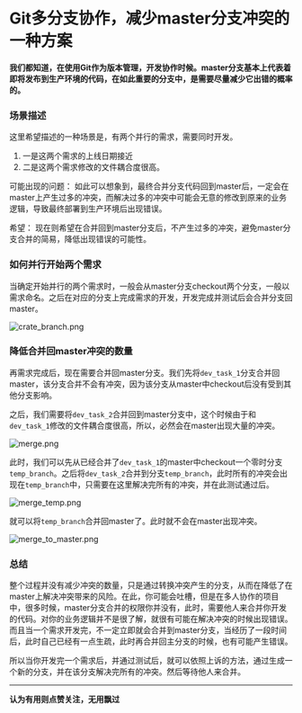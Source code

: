 # Git多分支协作，减少master分支冲突的一种方案

**我们都知道，在使用Git作为版本管理，开发协作时候。master分支基本上代表着即将发布到生产环境的代码，在如此重要的分支中，是需要尽量减少它出错的概率的。**

### 场景描述

这里希望描述的一种场景是，有两个并行的需求，需要同时开发。

1. 一是这两个需求的上线日期接近
2. 二是这两个需求修改的文件耦合度很高。

可能出现的问题： 如此可以想象到，最终合并分支代码回到master后，一定会在master上产生过多的冲突，而解决过多的冲突中可能会无意的修改到原来的业务逻辑，导致最终部署到生产环境后出现错误。

希望： 现在则希望在合并回到master分支后，不产生过多的冲突，避免master分支合并的简易，降低出现错误的可能性。

### 如何并行开始两个需求

当确定开始并行的两个需求时，一般会从master分支checkout两个分支，一般以需求命名。之后在对应的分支上完成需求的开发，开发完成并测试后会合并分支回master。

![crate_branch.png](http://upload-images.jianshu.io/upload_images/1626952-499f3c4b864d6b2a.png?imageMogr2/auto-orient/strip%7CimageView2/2/w/1240)

### 降低合并回master冲突的数量

再需求完成后，现在需要合并回master分支。我们先将`dev_task_1`分支合并回master，该分支合并不会有冲突，因为该分支从master中checkout后没有受到其他分支影响。

之后，我们需要将`dev_task_2`合并回到master分支中，这个时候由于和`dev_task_1`修改的文件耦合度很高，所以，必然会在master出现大量的冲突。

![merge.png](http://upload-images.jianshu.io/upload_images/1626952-7c1cb7da7b974599.png?imageMogr2/auto-orient/strip%7CimageView2/2/w/1240)

此时，我们可以先从已经合并了`dev_task_1`的master中checkout一个零时分支`temp_branch`。之后将`dev_task_2`合并到分支`temp_branch`，此时所有的冲突会出现在`temp_branch`中，只需要在这里解决完所有的冲突，并在此测试通过后。

![merge_temp.png](http://upload-images.jianshu.io/upload_images/1626952-ab47ccb5c2a8efbf.png?imageMogr2/auto-orient/strip%7CimageView2/2/w/1240)

就可以将`temp_branch`合并回master了。此时就不会在master出现冲突。

![merge_to_master.png](http://upload-images.jianshu.io/upload_images/1626952-95a5d211f6489a30.png?imageMogr2/auto-orient/strip%7CimageView2/2/w/1240)

### 总结

整个过程并没有减少冲突的数量，只是通过转换冲突产生的分支，从而在降低了在master上解决冲突带来的风险。在此，你可能会吐槽，但是在多人协作的项目中，很多时候，master分支合并的权限你并没有，此时，需要他人来合并你开发的代码。对你的业务逻辑并不是很了解，就很有可能在解决冲突的时候出现错误。而且当一个需求开发完，不一定立即就会合并到master分支，当经历了一段时间后，此时自己已经有一点生疏，此时再合并回主分支的时候，也有可能产生错误。

所以当你开发完一个需求后，并通过测试后，就可以依照上诉的方法，通过生成一个新的分支，并在该分支解决完所有的冲突。然后等待他人来合并。

****

**认为有用则点赞关注，无用飘过**